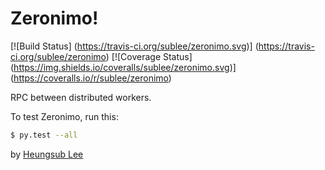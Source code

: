 Zeronimo!
=========

[![Build Status]
(https://travis-ci.org/sublee/zeronimo.svg)]
(https://travis-ci.org/sublee/zeronimo)
[![Coverage Status]
(https://img.shields.io/coveralls/sublee/zeronimo.svg)]
(https://coveralls.io/r/sublee/zeronimo)

RPC between distributed workers.

To test Zeronimo, run this:

```sh
$ py.test --all
```

by [Heungsub Lee](http://subl.ee/)
